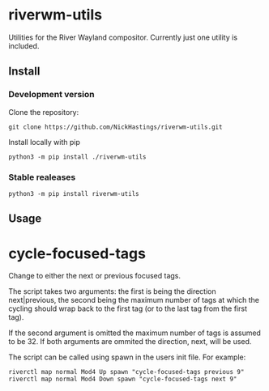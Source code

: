 # riverwm-utils
Utilities for the River Wayland compositor. Currently just one utility is included.

## Install

### Development version
Clone the repository:
```
git clone https://github.com/NickHastings/riverwm-utils.git
```
Install locally with pip
```
python3 -m pip install ./riverwm-utils
```
### Stable realeases
```
python3 -m pip install riverwm-utils
```

## Usage

# cycle-focused-tags

Change to either the next or previous focused tags.

The script takes two arguments: the first is being the direction
next|previous, the second being the maximum number of tags at which
the cycling should wrap back to the first tag (or to the last tag from
the first tag).

If the second argument is omitted the maximum number of tags is
assumed to be 32.  If both arguments are ommited the direction,
next, will be used.

The script can be called using spawn in the users init file. For example:
```
riverctl map normal Mod4 Up spawn "cycle-focused-tags previous 9"
riverctl map normal Mod4 Down spawn "cycle-focused-tags next 9"
```
